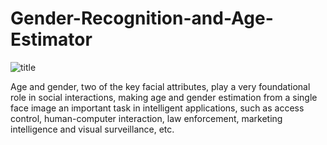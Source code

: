 # Gender-Recognition-and-Age-Estimator

![title](https://miro.medium.com/max/768/1*cggSY-qE58jduiMo76XQDQ.png)




Age and gender, two of the key facial attributes, play a very foundational role in social interactions, making age and gender estimation from a single face image an important task in intelligent applications, such as access control, human-computer interaction, law enforcement, marketing intelligence and visual surveillance, etc.
